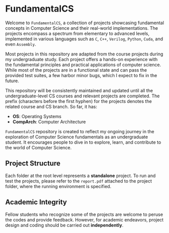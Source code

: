 # FundamentalCS
Welcome to `FundamentalCS`, a collection of projects showcasing fundamental concepts in Computer Science and their real-world implementations. The projects encompass a spectrum from elementary to advanced levels, implemented in various languages such as `C`, `C++`, `Verilog`, `Python`, `Cuda`, and even `Assembly`.

Most projects in this repository are adapted from the course projects during my undergraduate study. Each project offers a hands-on experience with the fundamental principles and practical applications of computer science. While most of the projects are in a functional state and can pass the provided test suites, a few harbor minor bugs, which I expect to fix in the future. 

This repository will be consistently maintained and updated until all the undergraduate-level CS courses and relevant projects are completed. The prefix (characters before the first hyphen) for the projects denotes the related course and CS branch. So far, it has: 

* **OS**: Operating Systems
* **CompArch**: Computer Architecture

`FundamentalCS` repository is created to reflect my ongoing journey in the exploration of Computer Science fundamentals as an undergraduate student. It encourages people to dive in to explore, learn, and contribute to the world of Computer Science.

## Project Structure
Each folder at the root level represents a **standalone** project. To run and test the projects, please refer to the `report.pdf` attached to the project folder, where the running environment is specified.

## Academic Integrity
Fellow students who recognize some of the projects are welcome to peruse the codes and provide feedback. However, for academic endeavors, project design and coding should be carried out **independently**.
